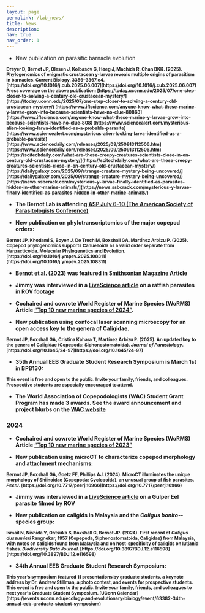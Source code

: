 ```yaml
---
layout: page
permalink: /lab_news/
title: News
description:
nav: true
nav_order: 1
---
```


* New publication on parasitic barnacle evolution

<sup>
<b>Dreyer D, <b>Bernot JP</b>, Olesen J, Kolbasov G, Høeg J, Machida R, Chan BKK. (2025). Phylogenomics of enigmatic crustacean y-larvae reveals multiple origins of parasitism in barnacles. Current Biology, 3356–3367.e4. [https://doi.org/10.1016/j.cub.2025.06.007](https://doi.org/10.1016/j.cub.2025.06.007)
</sup>

<sup>
Press coverage on the above publication:
</sup>

<sup>
[https://today.uconn.edu/2025/07/one-step-closer-to-solving-a-century-old-crustacean-mystery/](https://today.uconn.edu/2025/07/one-step-closer-to-solving-a-century-old-crustacean-mystery/)
[https://www.iflscience.com/anyone-know-what-these-marine-y-larvae-grow-into-because-scientists-have-no-clue-80863](https://www.iflscience.com/anyone-know-what-these-marine-y-larvae-grow-into-because-scientists-have-no-clue-808)
[https://www.sciencealert.com/mysterious-alien-looking-larva-identified-as-a-probable-parasite](https://www.sciencealert.com/mysterious-alien-looking-larva-identified-as-a-probable-parasite)
[https://www.sciencedaily.com/releases/2025/09/250913112506.htm](https://www.sciencedaily.com/releases/2025/09/250913112506.htm)
[https://scitechdaily.com/what-are-these-creepy-creatures-scientists-close-in-on-century-old-crustacean-mystery/](https://scitechdaily.com/what-are-these-creepy-creatures-scientists-close-in-on-century-old-crustacean-mystery/)
[https://dailygalaxy.com/2025/09/strange-creature-mystery-being-uncovered/](https://dailygalaxy.com/2025/09/strange-creature-mystery-being-uncovered/)
[https://news.ssbcrack.com/mysterious-y-larvae-finally-identified-as-parasites-hidden-in-other-marine-animals/](https://news.ssbcrack.com/mysterious-y-larvae-finally-identified-as-parasites-hidden-in-other-marine-animals/)
</sup>
 
* The Bernot Lab is attending [ASP July 6-10 (The American Society of Parasitologists Conference)](https://www.amsocparasit.org)

* New publication on phylotranscriptomics of the major copepod orders:

<sup>
<b>Bernot JP</b>, Khodami S, Boyen J, De Troch M, Boxshall GA, Martínez Arbizu P. (2025). Copepod phylogenomics supports Canuelloida as a valid order separate from Harpacticoida. Molecular Phylogenetics and Evolution. [https://doi.org/10.1016/j.ympev.2025.108311](https://doi.org/10.1016/j.ympev.2025.108311)
</sup>

* [Bernot et al. (2023)](https://doi.org/10.1093/molbev/msad175) was featured in [Smithsonian Magazine Article](https://www.smithsonianmag.com/science-nature/you-might-think-of-shrimp-as-bugs-of-the-sea-but-a-remarkable-discovery-shows-the-opposite-bugs-are-actually-shrimp-of-the-land-180986303/)

* Jimmy was interviewed in a [LiveScience article](https://www.livescience.com/animals/fish/scientists-capture-footage-of-bizarre-deep-sea-creature-with-parasite-pig-tails) on a ratfish parasites in ROV footage

* Cochaired and cowrote World Register of Marine Species (WoRMS) Article [“Top 10 new marine species of 2024”](https://marinespecies.org/worms-top-ten/2024/press-release).

* New publication using confocal laser scanning microscopy for an open access key to the genera of Caligidae.

<sup>
<b>Bernot JP</b>, Boxshall GA, Cristina Kahara T, Martínez Arbizu P. (2025). An updated key to the genera of Caligidae (Copepoda: Siphonostomatoida). <i>Journal of Parasitology</i>. [https://doi.org/10.1645/24-97](https://doi.org/10.1645/24-97)
</sup>

* 35th Annual EEB Graduate Student Research Symposium is March 1st in BPB130:
<sup>
This event is free and open to the public. Invite your family, friends, and colleagues. Prospective students are especially encouraged to attend.
</sup>

* The World Association of Copepodologists (WAC) Student Grant Program has made 3 awards. See the award announcement and project blurbs on the [WAC website](https://www.monoculus.org/student-grants/)

### 2024

* Cochaired and cowrote World Register of Marine Species (WoRMS) Article [“Top 10 new marine species of 2023”](https://lifewatch.be/en/worms-top10-2023)

* New publication using microCT to characterize copepod morphology and attachment mechanisms:

<sup>
<b>Bernot JP</b>, Boxshall GA, Goetz FE, Phillips AJ. (2024). MicroCT illuminates the unique morphology of Shiinoidae (Copepoda: Cyclopoida), an unusual group of fish parasites. <i>PeerJ</i>. [https://doi.org/10.7717/peerj.16966](https://doi.org/10.7717/peerj.16966)
</sup>

* Jimmy was interviewed in a [LiveScience article](https://www.livescience.com/animals/watch-bright-red-blood-sucking-parasite-feast-on-gulper-eel-in-rare-deep-sea-footage) on a Gulper Eel parasite filmed by ROV

* New publication on caligids in Malaysia and the <i>Caligus bonito</i>--species group:

<sup>
Ismail N, Nishida Y, Ohtsuka S, Boxshall G, Bernot JP. (2024). First record of <i>Caligus dussumieri</i> Rangnekar, 1957 (Copepoda, Siphonostomatoida, Caligidae) from Malaysia, with notes on caligids found from Malaysia and on host-specificity of caligids on lutjanid fishes. <i>Biodiversity Data Journal</i>. [https://doi.org/10.3897/BDJ.12.e116598](https://doi.org/10.3897/BDJ.12.e116598)
</sup>

* 34th Annual EEB Graduate Student Research Symposium:

<sup>
This year’s symposium featured 11 presentations by graduate students, a keynote address by Dr. Andrew Stillman, a photo contest, and events for prospective students. This event is free and open to the public. Invite your family, friends, and colleagues to next year's Graduate Student Symposium. [UConn Calendar](https://events.uconn.edu/ecology-and-evolutionary-biology/event/63382-34th-annual-eeb-graduate-student-symposium)
</sup>


